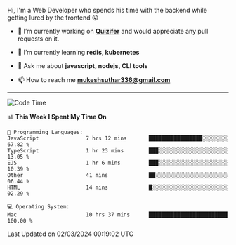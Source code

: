 Hi, I'm a Web Developer who spends his time with the backend while getting lured by the frontend 😜

- 🔭 I’m currently working on **[Quizifer](https://github.com/SutharMukesh/Quizifer/)** and would appreciate any pull requests on it.

- 🌱 I’m currently learning **redis, kubernetes**

- 💬 Ask me about **javascript, nodejs, CLI tools**

- 📫 How to reach me **mukeshsuthar336@gmail.com**

---
<!--START_SECTION:waka-->
![Code Time](http://img.shields.io/badge/Code%20Time-2%2C844%20hrs%2052%20mins-blue)

📊 **This Week I Spent My Time On** 

```text
💬 Programming Languages: 
JavaScript               7 hrs 12 mins       █████████████████░░░░░░░░   67.82 % 
TypeScript               1 hr 23 mins        ███░░░░░░░░░░░░░░░░░░░░░░   13.05 % 
EJS                      1 hr 6 mins         ███░░░░░░░░░░░░░░░░░░░░░░   10.39 % 
Other                    41 mins             ██░░░░░░░░░░░░░░░░░░░░░░░   06.44 % 
HTML                     14 mins             █░░░░░░░░░░░░░░░░░░░░░░░░   02.29 % 

💻 Operating System: 
Mac                      10 hrs 37 mins      █████████████████████████   100.00 % 
```


 Last Updated on 02/03/2024 00:19:02 UTC
<!--END_SECTION:waka-->
